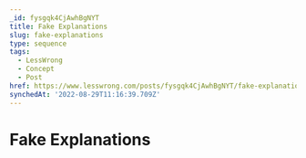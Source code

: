 ```yaml
---
_id: fysgqk4CjAwhBgNYT
title: Fake Explanations
slug: fake-explanations
type: sequence
tags:
  - LessWrong
  - Concept
  - Post
href: https://www.lesswrong.com/posts/fysgqk4CjAwhBgNYT/fake-explanations
synchedAt: '2022-08-29T11:16:39.709Z'
---
```

# Fake Explanations

